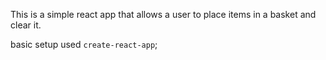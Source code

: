 This is a simple react app that allows a user to place items in a basket and clear it.

basic setup used `create-react-app`;
